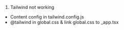 1. Tailwind not working
  - Content config in tailwind.config.js
  - @tailwind in global.css & link global.css to _app.tsx
